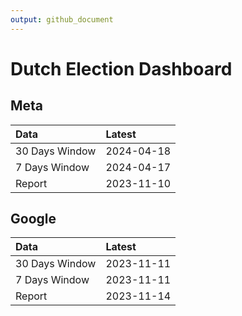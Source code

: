 ```yaml
---
output: github_document
---
```


# Dutch Election Dashboard



## Meta


|Data           |Latest     |
|:--------------|:----------|
|30 Days Window |2024-04-18 |
|7 Days Window  |2024-04-17 |
|Report         |2023-11-10 |

## Google


|Data           |Latest     |
|:--------------|:----------|
|30 Days Window |2023-11-11 |
|7 Days Window  |2023-11-11 |
|Report         |2023-11-14 |
